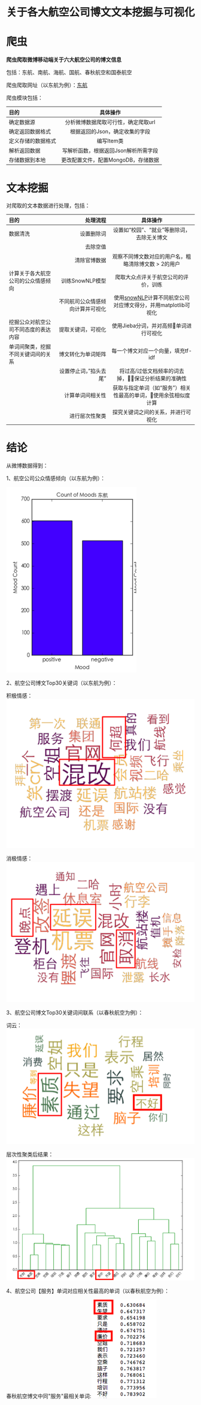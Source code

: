 # 关于各大航空公司博文文本挖掘与可视化

# 爬虫

**爬虫爬取微博移动端关于六大航空公司的博文信息**

包括：东航、南航、海航、国航、春秋航空和国泰航空

爬虫爬取网址（以东航为例）：[东航](https://m.weibo.cn/container/getIndex?type=all&queryVal=%E4%B8%9C%E8%88%AA&luicode=10000011&lfid=106003type%3D1&title=%E4%B8%9C%E8%88%AA&containerid=100103type%3D1%26q%3D%E4%B8%9C%E8%88%AA&page=2)

爬虫模块包括：

目的      |   具体操作
:-------- |  :--:
|  确定数据源 |  分析微博数据爬取可行性，确定爬取url  |
|  确定返回数据格式   |    根据返回的Json，确定收集的字段  |
| 定义存储的数据格式     |   编写Item类  |
| 解析返回数据 |  写解析函数，根据返回Json解析所需字段
| 存储数据到本地 | 更改配置文件，配置MongoDB，存储数据


# 文本挖掘
对爬取的文本数据进行处理，包括：

| 目的      |    处理流程 | 具体操作 |
| :-------- | --------:| :--:|
| 数据清洗  |  设置删除词 | 设置如“校园”、“就业”等删除词，去除无关博文|
|          | 去除空值   |  |
|          | 清除官博数据 | 观察不同博文数对应的用户名，粗略清除博文数 > 2的用户  |
| 计算关于各大航空公司的公众情感倾向  |   训练SnowNLP模型 | 爬取大众点评关于航空公司的评价，训练 |
| | 不同航司公众情感倾向计算并可视化 | 使用[snowNLP](https://github.com/isnowfy/snownlp)计算不同航空公司对应博文得分，并用matplotlib可视化 |
| 挖掘公众对航空公司不同态度的表达内容 |  提取关键词，可视化 |  使用Jieba分词，并对高频单词进行可视化 |
| 单词间聚类，挖掘不同关键词间的关系 | 博文转化为单词矩阵 | 每一个博文对应一个向量，填充tf-idf |
| | 设置停止词，”掐头去尾” |  将过高/过低文档频率的词去掉，保证分析结果的准确性 |
| | 计算单词间相关性 | 获取与指定单词（如“服务”）相关性最高的单词，使用余弦相似度计算 |
| | 进行层次性聚类  |  探究关键词之间的关系，并进行可视化




# 结论
从微博数据得到：

1、航空公司公众情感倾向（以东航为例）：

![东航](https://github.com/Gyczero/Airline-Comments-Analysis/blob/master/ReadMe0.png)

2、航空公司博文Top30关键词（以东航为例）：

积极情感：![东航积极情感微博关键词](https://github.com/Gyczero/Airline-Comments-Analysis/blob/master/ReadMe1.png)

消极情感：![东航消极情感微博关键词](https://github.com/Gyczero/Airline-Comments-Analysis/blob/master/ReadMe2.png)

3、航空公司博文Top30关键词间联系（以春秋航空为例）：

词云：![春秋航空词云](https://github.com/Gyczero/Airline-Comments-Analysis/blob/master/ReadMe3.png)

层次性聚类后结果：![春秋航空关键词层次性聚类后结果](https://github.com/Gyczero/Airline-Comments-Analysis/blob/master/ReadMe4.png)

4、航空公司【服务】单词对应相关性最高的单词（以春秋航空为例）：

春秋航空博文中同"服务"最相关单词:![春秋航空博文中同"服务"最相关单词](https://github.com/Gyczero/Airline-Comments-Analysis/blob/master/ReadMe5.png)
